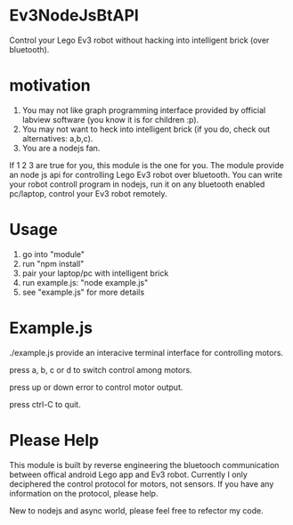 Ev3NodeJsBtAPI
==============

Control your Lego Ev3 robot without hacking into intelligent brick (over bluetooth).

motivation 
==============
1. You may not like graph programming interface provided by official labview software (you know it is for children :p).
2. You may not want to heck into intelligent brick (if you do, check out alternatives: a,b,c).
3. You are a nodejs fan.

If 1 2 3 are true for you, this module is the one for you. 
The module provide an node js api for controlling Lego Ev3 robot over bluetooth. 
You can write your robot controll program in nodejs, run it on any bluetooth enabled pc/laptop, control your Ev3 robot remotely.

Usage
==============
1. go into "module" 
2. run "npm install"
3. pair your laptop/pc with intelligent brick
4. run example.js: "node example.js"
5. see "example.js" for more details

Example.js
==============
./example.js  provide an interacive terminal interface for controlling motors.

press a, b, c or d to switch control among motors.

press up or down error to control motor output. 

press ctrl-C to quit.


Please Help
===============
This module is built by reverse engineering the bluetooch communication between offical android Lego app and Ev3 robot.
Currently I only deciphered the control protocol for motors, not sensors. If you have any information on the protocol, please help.

New to nodejs and async world, please feel free to refector my code.

